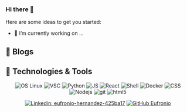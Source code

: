 ### Hi there 👋

Here are some ideas to get you started:

- 🔭 I’m currently working on ...

## 📝 Blogs


## 🔧 Technologies & Tools


<div  align='center'>

<img  alt="OS Linux" src="https://img.shields.io/badge/OS-Linux-informational?style=flat&logo=linux&logoColor=white&color=6aa6f8" />
<img  alt="VSC" src="https://img.shields.io/badge/Editor-VS_Code-informational?style=flat&logo=visual-studio-code&logoColor=white&color=6aa6f8" />
<img  alt="Python" src="https://img.shields.io/badge/Code-Python-informational?style=flat&logo=python&logoColor=white&color=6aa6f8" />
<img  alt="JS" src="https://img.shields.io/badge/Code-JavaScript-informational?style=flat&logo=javascript&logoColor=white&color=6aa6f8" />
<img  alt="React" src="https://img.shields.io/badge/Code-React-informational?style=flat&logo=react&logoColor=white&color=6aa6f8" />
<img  alt="Shell" src="https://img.shields.io/badge/Shell-Bash-informational?style=flat&logo=gnu-bash&logoColor=white&color=6aa6f8" />
<img  alt="Docker" src="https://img.shields.io/badge/Tools-Docker-informational?style=flat&logo=docker&logoColor=white&color=6aa6f8" />
<img alt="CSS" src="https://img.shields.io/static/v1?style=for-the-badge&message=CSS3&color=1572B6&logo=CSS3&logoColor=white&color=6aa6f8" />
<img alt="Nodejs" src="https://img.shields.io/badge/-Nodejs-43853d?style=for-the-badge&logo=Node.js&logoColor=white&color=6aa6f8" />
<img alt="git" src="https://img.shields.io/badge/-Git-F05032?style=for-the-badge&logo=git&logoColor=white&color=6aa6f8" />
<img alt="html5" src="https://img.shields.io/badge/-HTML5-E34F26?style=for-the-badge&logo=html5&logoColor=white&color=6aa6f8" />


</div>



<div  align='center'>

[![Linkedin: eufronio-hernandez-425ba17](https://img.shields.io/badge/-www.linkedin.com/in/eufronio-hernandez-425ba17-blue?style=flat-square&logo=Linkedin&logoColor=white&link=https://www.linkedin.com/in/eufronio-hernandez-425ba17/)](https://www.linkedin.com/in/eufronio-hernandez-425ba17/)
[![GitHub Eufronio](https://img.shields.io/github/followers/Eufronio?label=follow&style=social)](https://github.com/Eufronio)

</div>


